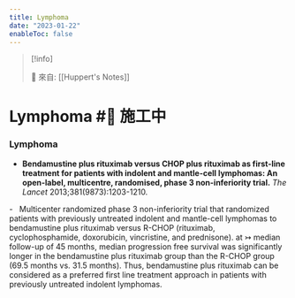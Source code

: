 ```yaml
---
title: Lymphoma
date: "2023-01-22"
enableToc: false
---
```


> [!info]
>
> 🌱 來自: [[Huppert's Notes]]

# Lymphoma #🚧 施工中

### Lymphoma

- **Bendamustine plus rituximab versus CHOP plus rituximab as first-line treatment for patients with indolent and mantle-cell lymphomas: An open-label, multicentre, randomised, phase 3 non-inferiority trial.** _The Lancet_ 2013;381(9873):1203-1210.

-   Multicenter randomized phase 3 non-inferiority trial that randomized patients with previously untreated indolent and mantle-cell lymphomas to bendamustine plus rituximab versus R-CHOP (rituximab, cyclophosphamide, doxorubicin, vincristine, and prednisone). at ↣ median follow-up of 45 months, median progression free survival was significantly longer in the bendamustine plus rituximab group than the R-CHOP group (69.5 months vs. 31.5 months). Thus, bendamustine plus rituximab can be considered as a preferred first line treatment approach in patients with previously untreated indolent lymphomas.
